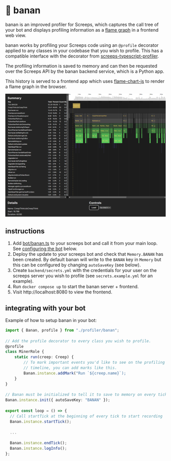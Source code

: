 🍌 banan
=====

banan is an improved profiler for Screeps, which captures the call
tree of your bot and displays profiling information as a
[flame graph](https://www.brendangregg.com/flamegraphs.html)
in a frontend web view.

banan works by profiling your Screeps code using an `@profile` decorator applied
to any classes in your codebase that you wish to profile. This has
a compatible interface with the decorator from
[screeps-typescript-profiler](https://github.com/screepers/screeps-typescript-profiler).

The profiling information is saved to memory and can then be requested
over the Screeps API by the banan backend service, which is a Python app.

This history is served to a frontend app which uses [flame-chart-js](https://github.com/pyatyispyatil/flame-chart-js)
to render a flame graph in the browser.

![banan screenshot](./screenshots/example.png)

instructions
-----

1. Add [bot/banan.ts](./bot/banan.ts) to your screeps bot and call it from your main loop. See [configuring the bot](#integrating-with-your-bot) below.
2. Deploy the update to your screeps bot and check that `Memory.BANAN` has been created. By default banan will write to the `BANAN` key in `Memory` but this can be configured by changing `autoSaveKey` (see below).
3. Create `backend/secrets.yml` with the credentials for your user on the screeps server you wish to profile (see `secrets.example.yml` for an example).
4. Run `docker compose up` to start the banan server + frontend.
5. Visit http://localhost:8080 to view the frontend.


integrating with your bot
---

Example of how to setup banan in your bot:

```typescript
import { Banan, profile } from "./profiler/banan";

// Add the profile decorator to every class you wish to profile.
@profile
class MinerRole {
    static run(creep: Creep) {
        // To mark important events you'd like to see on the profiling
        // timeline, you can add marks like this.
        Banan.instance.addMark("Run `${creep.name}`);
    }
}

// Banan must be initialized to tell it to save to memory on every tick
Banan.instance.init({ autoSaveKey: "BANAN" });

export const loop = () => {
  // Call startTick at the beginning of every tick to start recording
  Banan.instance.startTick();

  ...

  Banan.instance.endTick();
  Banan.instance.logInfo();
};
```
